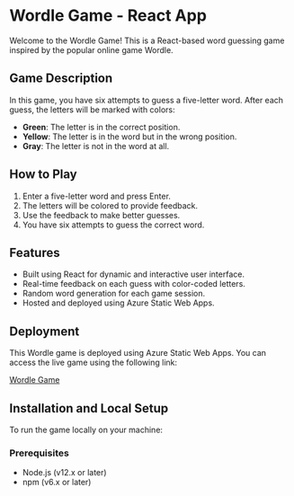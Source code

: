 # Wordle Game - React App

Welcome to the Wordle Game! This is a React-based word guessing game inspired by the popular online game Wordle.

## Game Description

In this game, you have six attempts to guess a five-letter word. After each guess, the letters will be marked with colors:

- **Green**: The letter is in the correct position.
- **Yellow**: The letter is in the word but in the wrong position.
- **Gray**: The letter is not in the word at all.

## How to Play

1. Enter a five-letter word and press Enter.
2. The letters will be colored to provide feedback.
3. Use the feedback to make better guesses.
4. You have six attempts to guess the correct word.

## Features

- Built using React for dynamic and interactive user interface.
- Real-time feedback on each guess with color-coded letters.
- Random word generation for each game session.
- Hosted and deployed using Azure Static Web Apps.

## Deployment

This Wordle game is deployed using Azure Static Web Apps. You can access the live game using the following link:

[Wordle Game](https://calm-beach-04648b51e.5.azurestaticapps.net)

## Installation and Local Setup

To run the game locally on your machine:

### Prerequisites

- Node.js (v12.x or later)
- npm (v6.x or later)

